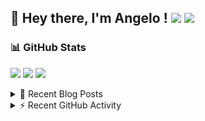 ## 👋 Hey there, I'm Angelo ! ![](https://img.shields.io/badge/Intel-Core_i5_12th-0071C5?style=for-the-badge&logo=intel&logoColor=white) <a href="https://www.buymeacoffee.com/angelodotnet" target="_blank"><img src="https://img.shields.io/badge/Buy%20Me%20A%20Coffee-FFDD00.svg?style=for-the-badge&logo=Buy-Me-A-Coffee&logoColor=black"></a>

### 📊 GitHub Stats
![](http://github-profile-summary-cards.vercel.app/api/cards/profile-details?username=angelodotnet&theme=darcula)
![](http://github-profile-summary-cards.vercel.app/api/cards/repos-per-language?username=angelodotnet&theme=dracula)
![](http://github-profile-summary-cards.vercel.app/api/cards/most-commit-language?username=angelodotnet&theme=dracula)
<!--![](http://github-profile-summary-cards.vercel.app/api/cards/stats?username=angelodotnet&theme=dracula)
![](http://github-profile-summary-cards.vercel.app/api/cards/productive-time?username=angelodotnet&theme=dracula&utcOffset=8)-->

<details>
  <summary>📝 Recent Blog Posts</summary>
  
<!-- BLOG-POST-LIST:START -->
- [How to manage users, roles, and claims, using jwt token and asp.net core identity](https://dev.to/angelodotnet/how-to-manage-roles-permissions-and-more-using-jwt-token-and-aspnet-core-identity-11k0)
- [How to use SignalR in a Blazor WebAssembly and Web API project](https://dev.to/angelodotnet/how-to-use-signalr-in-a-blazor-webassembly-and-web-api-project-27cp)
- [How to secure minimal api microservices with asp.net core identity](https://dev.to/angelodotnet/how-to-secure-minimal-api-microservices-with-aspnet-core-identity-2o68)
- [How to connect two microservices with RabbitMQ](https://dev.to/angelodotnet/example-of-microservice-communication-with-rabbitmq-3b2f)
- [How to create a simple appointment calendar](https://dev.to/angelodotnet/example-to-create-a-appointment-calendar-477n)
<!-- BLOG-POST-LIST:END -->
</details>

<details>
  <summary>⚡ Recent GitHub Activity</summary>

  <!--START_SECTION:activity-->
1. 🎉 Merged PR [#148](https://github.com/AngeloDotNet/GSWCloudApp/pull/148) in [AngeloDotNet/GSWCloudApp](https://github.com/AngeloDotNet/GSWCloudApp)
2. 💪 Opened PR [#148](https://github.com/AngeloDotNet/GSWCloudApp/pull/148) in [AngeloDotNet/GSWCloudApp](https://github.com/AngeloDotNet/GSWCloudApp)
3. 🎉 Merged PR [#36](https://github.com/AngeloDotNet/Packages.MinimalApi.Identity/pull/36) in [AngeloDotNet/Packages.MinimalApi.Identity](https://github.com/AngeloDotNet/Packages.MinimalApi.Identity)
4. 💪 Opened PR [#36](https://github.com/AngeloDotNet/Packages.MinimalApi.Identity/pull/36) in [AngeloDotNet/Packages.MinimalApi.Identity](https://github.com/AngeloDotNet/Packages.MinimalApi.Identity)
5. 🎉 Merged PR [#147](https://github.com/AngeloDotNet/GSWCloudApp/pull/147) in [AngeloDotNet/GSWCloudApp](https://github.com/AngeloDotNet/GSWCloudApp)
<!--END_SECTION:activity-->
</details>
